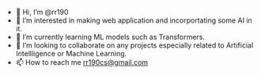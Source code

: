 - 👋 Hi, I’m @rr190
- 👀 I’m interested in making web application and incorportating some AI in it.
- 🌱 I’m currently learning ML models such as Transformers.
- 💞️ I’m looking to collaborate on any projects especially related to Artificial Intellligence or Machine Learning. 
- 📫 How to reach me rr190cs@gmail.com

<!---
rr190/rr190 is a ✨ special ✨ repository because its `README.md` (this file) appears on your GitHub profile.
You can click the Preview link to take a look at your changes.
--->
